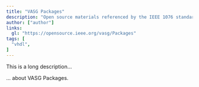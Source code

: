 ```yaml
---
title: "VASG Packages"
description: "Open source materials referenced by the IEEE 1076 standard"
author: ["author"]
links:
  gl: "https://opensource.ieee.org/vasg/Packages"
tags: [
  "vhdl",
]
---
```


This is a long description...
<!--more-->
... about VASG Packages.
